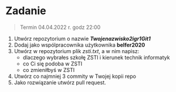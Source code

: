 # Zadanie

> Termin 04.04.2022 r. godz 22:00

1. Utwórz repozytorium o nazwie ***Twojenazwisko2igr1Git1***
1. Dodaj jako wspólpracownika użytkownika **belfer2020**
1. Utwórz w repozytorium plik *zsti.txt*, a w nim napisz:
   - dlaczego wybrałes szkołę ZSTI i kierunek technik informatyk
   - co Ci się podoba w ZSTI
   - co zmieniłbyś w ZSTI
1. Utwórz co najmniej 3 commity w Twojej kopii repo
1. Jako rozwiązanie utwórz pull request.


